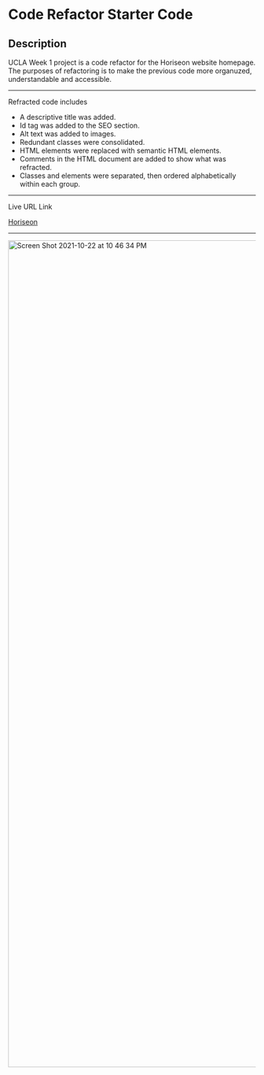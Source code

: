 # Code Refactor Starter Code

## Description
UCLA Week 1 project is a code refactor for the Horiseon website homepage. The purposes of refactoring is to make the previous code more organuzed, understandable and accessible.

---

Refracted code includes

* A descriptive title was added.
* Id tag was added to the SEO section.
* Alt text was added to images.
* Redundant classes were consolidated.
* HTML elements were replaced with semantic HTML elements.
* Comments in the HTML document are added to show what was refracted.
* Classes and elements were separated, then ordered alphabetically within each group.

---

Live URL Link

[Horiseon](https://acoleman37.github.io/refreshed-horiseon-code/)

---

<img width="1680" alt="Screen Shot 2021-10-22 at 10 46 34 PM" src="https://user-images.githubusercontent.com/91629574/138544239-e8ae887b-fabe-4b7f-a02b-60e218cca0a5.png">

